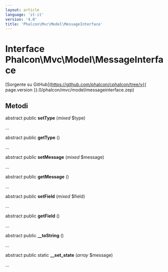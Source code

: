 ```yaml
---
layout: article
language: 'it-it'
version: '4.0'
title: 'Phalcon\Mvc\Model\MessageInterface'
---
```

# Interface **Phalcon\Mvc\Model\MessageInterface**

[Sorgente su GitHub](https://github.com/phalcon/cphalcon/tree/v{{ page.version }}.0/phalcon/mvc/model/messageinterface.zep)

## Metodi

abstract public **setType** (*mixed* $type)

...

abstract public **getType** ()

...

abstract public **setMessage** (*mixed* $message)

...

abstract public **getMessage** ()

...

abstract public **setField** (*mixed* $field)

...

abstract public **getField** ()

...

abstract public **__toString** ()

...

abstract public static **__set_state** (*array* $message)

...